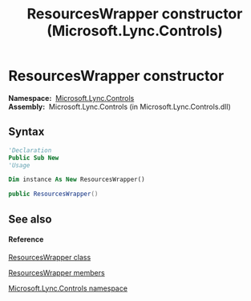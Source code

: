 ﻿---
title: ResourcesWrapper constructor  (Microsoft.Lync.Controls)
TOCTitle: 'ResourcesWrapper constructor '
ms:assetid: M:Microsoft.Lync.Controls.ResourcesWrapper.#ctor_DI_3_UC_OCS14MrefLyncWPF
ms:mtpsurl: https://msdn.microsoft.com/en-us/library/microsoft.lync.controls.resourceswrapper_di_3_uc_ocs14mreflyncwpf.resourceswrapper_di_3_uc_ocs14mreflyncwpf(v=office.15)
ms:contentKeyID: 48599449
ms.date: 07/28/2014
mtps_version: v=office.15
f1_keywords:
- Microsoft.Lync.Controls.ResourcesWrapper.ResourcesWrapper
dev_langs:
- CSharp
- JScript
- VB
- other
---

# ResourcesWrapper constructor

**Namespace:**  [Microsoft.Lync.Controls](microsoft-lync-controls-namespace_1.md)  
**Assembly:**  Microsoft.Lync.Controls (in Microsoft.Lync.Controls.dll)

## Syntax

``` vb
'Declaration
Public Sub New
'Usage

Dim instance As New ResourcesWrapper()
```

``` csharp
public ResourcesWrapper()
```

## See also

#### Reference

[ResourcesWrapper class](resourceswrapper-class-microsoft-lync-controls_1.md)

[ResourcesWrapper members](resourceswrapper-members-microsoft-lync-controls_1.md)

[Microsoft.Lync.Controls namespace](microsoft-lync-controls-namespace_1.md)

